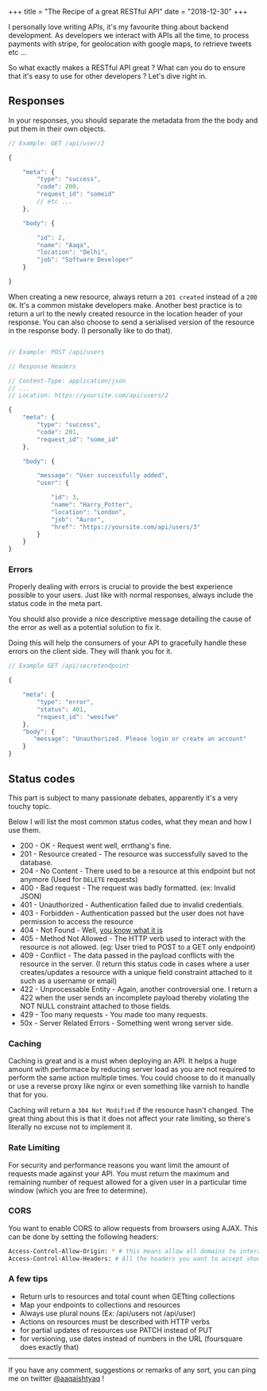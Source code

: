 +++
title = "The Recipe of a great RESTful API"
date = "2018-12-30"
+++

I personally love writing APIs, it's my favourite thing about backend
development. As developers we interact with APIs all the time, to
process payments with stripe, for geolocation with google maps, to retrieve
tweets etc ...

So what exactly makes a RESTful API great ? What can you do to
ensure that it's easy to use for other developers ? Let's dive right in.

## Responses

In your responses, you should separate the metadata from the the body and put them in their own objects.

```javascript
// Example: GET /api/user/2

{

    "meta": {
        "type": "success",
        "code": 200,
        "request_id": "someid"
        // etc ...
    },

    "body": {

        "id": 2,
        "name": "Aaqa",
        "location": "Delhi",
        "job": "Software Developer"
    }

}
```

When creating a new resource, always return a `201 created` instead of a `200 OK`. It's a common mistake developers make.
Another best practice is to return a url to the newly created resource in the location header of your response.
You can also choose to send a serialised version of the resource in the response body. (I personally like to do that).

```javascript

// Example: POST /api/users

// Response Headers

// Content-Type: application/json
// ...
// Location: https://yoursite.com/api/users/2

{
    "meta": {
        "type": "success",
        "code": 201,
        "request_id": "some_id"
    },

    "body": {

        "message": "User successfully added",
        "user": {

            "id": 3,
            "name": "Harry_Potter",
            "location": "London",
            "job": "Auror",
            "href": "https://yoursite.com/api/users/3"
        }
    }
}
```

### Errors

Properly dealing with errors is crucial to provide the best experience possible
to your users.  Just like with normal responses, always include the status code in the meta part.

You should also provide a nice descriptive message detailing the cause of the
error as well as a potential solution to fix it.

Doing this will help the consumers of your API to gracefully handle these errors on the client side. They will thank you for it.

```javascript
// Example GET /api/secretendpoint

{

    "meta": {
        "type": "error",
        "status": 401,
        "request_id": "weoifwe"
    },
    "body": {
       "message": "Unauthorized. Please login or create an account"
    }
}
```

## Status codes

This part is subject to many passionate debates, apparently it's a very touchy
topic.

Below I will list the most common status codes, what they mean and how I use
them.

* 200 - OK - Request went well, errthang's fine.
* 201 - Resource created - The resource was successfully saved to the database.
* 204 - No Content - There used to be a resource at this endpoint but not
  anymore (Used for `DELETE` requests)
* 400 - Bad request - The request was badly formatted. (ex: Invalid JSON)
* 401 - Unauthorized - Authentication failed due to invalid credentials.
* 403 - Forbidden - Authentication passed but the user does not have permission to access the resource
* 404 - Not Found - Well, [you know what it is](https://www.youtube.com/watch?v=yX2vWL2b2Rc)
* 405 - Method Not Allowed - The HTTP verb used to interact with the resource is not allowed. (eg: User tried to POST to a GET only endpoint)
* 409 - Conflict - The data passed in the payload conflicts with the resource in
  the server. (I return this status code in cases where a user creates/updates a
  resource with a unique field constraint attached to it such as a username or
  email)
* 422 - Unprocessable Entity - Again, another controversial one. I return a 422
  when the user sends an incomplete payload thereby violating the NOT NULL constraint attached to those fields.
* 429 - Too many requests - You made too many requests.
* 50x - Server Related Errors - Something went wrong server side.

### Caching

Caching is great and is a must when deploying an API. It helps a huge
amount with performace by reducing server load as you are not required to
perform the same action multiple times. You could choose to do it manually or use a reverse proxy like nginx or even something like varnish to handle that for you.

Caching will return a `304 Not Modified` if the resource hasn't changed. The great thing about this is that it does not affect your rate limiting, so there's
literally no excuse not to implement it.

### Rate Limiting

For security and performance reasons you want limit the amount of requests made
against your API.
You must return the maximum and remaining number of request allowed for a given user in a particular time window (which you are free to determine).

### CORS

You want to enable CORS to allow requests from browsers using AJAX. This can
be done by setting the following headers:

```bash
Access-Control-Allow-Origin: * # this means allow all domains to interact with the API
Access-Control-Allow-Headers: # All the headers you want to accept should be listed here
```

### A few tips

* Return urls to resources and total count when GETting collections
* Map your endpoints to collections and resources
* Always use plural nouns (Ex: /api/users not /api/user)
* Actions on resources must be described with HTTP verbs
* for partial updates of resources use PATCH instead of PUT
* for versioning, use dates instead of numbers in the URL (foursquare does exactly that)

---
If you have any comment, suggestions or remarks of any sort, you can ping
me on twitter [@aaqaishtyaq](http://www.twitter.com/aaqaishtyaq) !
